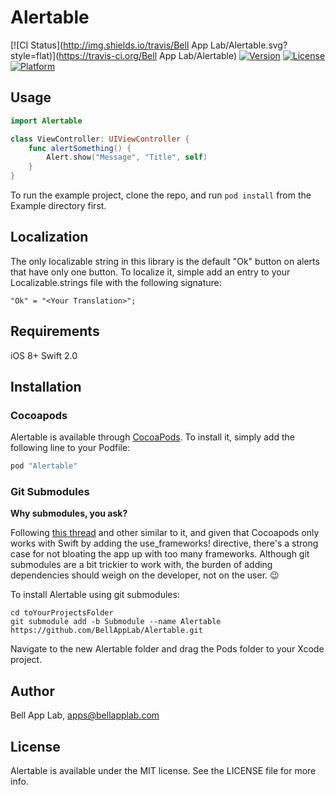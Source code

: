 # Alertable

[![CI Status](http://img.shields.io/travis/Bell App Lab/Alertable.svg?style=flat)](https://travis-ci.org/Bell App Lab/Alertable)
[![Version](https://img.shields.io/cocoapods/v/Alertable.svg?style=flat)](http://cocoapods.org/pods/Alertable)
[![License](https://img.shields.io/cocoapods/l/Alertable.svg?style=flat)](http://cocoapods.org/pods/Alertable)
[![Platform](https://img.shields.io/cocoapods/p/Alertable.svg?style=flat)](http://cocoapods.org/pods/Alertable)

## Usage

```swift
import Alertable

class ViewController: UIViewController {
    func alertSomething() {
        Alert.show("Message", "Title", self)
    }
}
```

To run the example project, clone the repo, and run `pod install` from the Example directory first.

## Localization

The only localizable string in this library is the default "Ok" button on alerts that have only one button. To localize it, simple add an entry to your Localizable.strings file with the following signature:

`"Ok" = "<Your Translation>";`

## Requirements

iOS 8+
Swift 2.0

## Installation

###  Cocoapods 

Alertable is available through [CocoaPods](http://cocoapods.org). To install
it, simply add the following line to your Podfile:

```ruby
pod "Alertable"
```

### Git Submodules

**Why submodules, you ask?**

Following [this thread](http://stackoverflow.com/questions/31080284/adding-several-pods-increases-ios-app-launch-time-by-10-seconds#31573908) and other similar to it, and given that Cocoapods only works with Swift by adding the use_frameworks! directive, there's a strong case for not bloating the app up with too many frameworks. Although git submodules are a bit trickier to work with, the burden of adding dependencies should weigh on the developer, not on the user. :wink:

To install Alertable using git submodules:

```
cd toYourProjectsFolder
git submodule add -b Submodule --name Alertable https://github.com/BellAppLab/Alertable.git
```

Navigate to the new Alertable folder and drag the Pods folder to your Xcode project.

## Author

Bell App Lab, apps@bellapplab.com

## License

Alertable is available under the MIT license. See the LICENSE file for more info.
